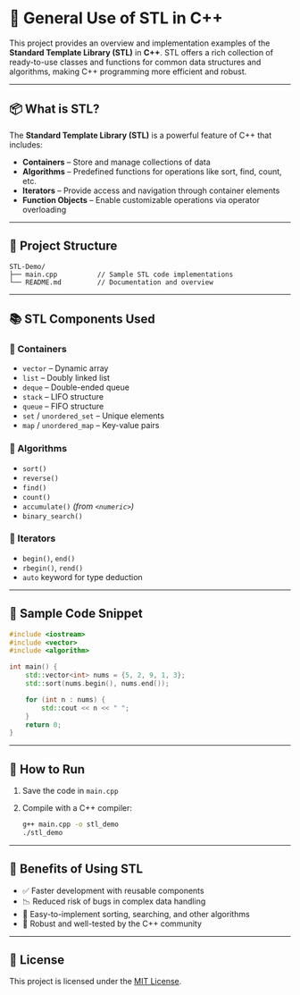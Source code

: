 

# 🧰 General Use of STL in C++

This project provides an overview and implementation examples of the **Standard Template Library (STL)** in **C++**. STL offers a rich collection of ready-to-use classes and functions for common data structures and algorithms, making C++ programming more efficient and robust.

---

## 📦 What is STL?

The **Standard Template Library (STL)** is a powerful feature of C++ that includes:

* **Containers** – Store and manage collections of data
* **Algorithms** – Predefined functions for operations like sort, find, count, etc.
* **Iterators** – Provide access and navigation through container elements
* **Function Objects** – Enable customizable operations via operator overloading

---

## 📁 Project Structure

```
STL-Demo/
├── main.cpp          // Sample STL code implementations
└── README.md         // Documentation and overview
```

---

## 📚 STL Components Used

### 🔹 Containers

* `vector` – Dynamic array
* `list` – Doubly linked list
* `deque` – Double-ended queue
* `stack` – LIFO structure
* `queue` – FIFO structure
* `set` / `unordered_set` – Unique elements
* `map` / `unordered_map` – Key-value pairs

### 🔹 Algorithms

* `sort()`
* `reverse()`
* `find()`
* `count()`
* `accumulate()` *(from `<numeric>`)*
* `binary_search()`

### 🔹 Iterators

* `begin()`, `end()`
* `rbegin()`, `rend()`
* `auto` keyword for type deduction

---

## 🧠 Sample Code Snippet

```cpp
#include <iostream>
#include <vector>
#include <algorithm>

int main() {
    std::vector<int> nums = {5, 2, 9, 1, 3};
    std::sort(nums.begin(), nums.end());

    for (int n : nums) {
        std::cout << n << " ";
    }
    return 0;
}
```

---

## 🚀 How to Run

1. Save the code in `main.cpp`
2. Compile with a C++ compiler:

   ```bash
   g++ main.cpp -o stl_demo
   ./stl_demo
   ```

---

## 🎯 Benefits of Using STL

* ✅ Faster development with reusable components
* 📉 Reduced risk of bugs in complex data handling
* 🔁 Easy-to-implement sorting, searching, and other algorithms
* 🧪 Robust and well-tested by the C++ community

---

## 📄 License

This project is licensed under the [MIT License](LICENSE).
